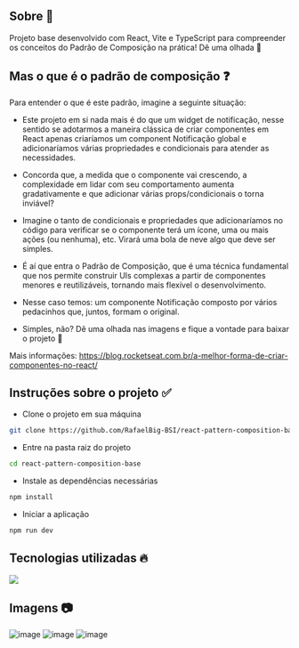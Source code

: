 ## Sobre 💬
Projeto base desenvolvido com React, Vite e TypeScript para compreender os conceitos do Padrão de Composição na prática! Dê uma olhada 💪

## Mas o que é o padrão de composição ❓
Para entender o que é este padrão, imagine a seguinte situação:
- Este projeto em si nada mais é do que um widget de notificação, nesse sentido se adotarmos a maneira clássica de criar componentes em React apenas criaríamos um component Notificação global e adicionaríamos várias propriedades e condicionais para atender as necessidades.
- Concorda que, a medida que o componente vai crescendo, a complexidade em lidar com seu comportamento aumenta gradativamente e que adicionar várias props/condicionais o torna inviável?
  
- Imagine o tanto de condicionais e propriedades que adicionaríamos no código para verificar se o componente terá um ícone, uma ou mais ações (ou nenhuma), etc. Virará uma bola de neve algo que deve ser simples.
- É aí que entra o Padrão de Composição, que é uma técnica fundamental que nos permite construir UIs complexas a partir de componentes menores e reutilizáveis, tornando mais flexível o desenvolvimento.
- Nesse caso temos: um componente Notificação composto por vários pedacinhos que, juntos, formam o original.
- Simples, não? Dê uma olhada nas imagens e fique a vontade para baixar o projeto 🚀

Mais informações:
https://blog.rocketseat.com.br/a-melhor-forma-de-criar-componentes-no-react/

## Instruções sobre o projeto ✅
- Clone o projeto em sua máquina
```bash
git clone https://github.com/RafaelBig-BSI/react-pattern-composition-base.git
```
- Entre na pasta raiz do projeto
```bash
cd react-pattern-composition-base
```
- Instale as dependências necessárias
```bash
npm install
```
- Iniciar a aplicação
```bash
npm run dev
```
## Tecnologias utilizadas 🔥
<p>
  <a href="https://skillicons.dev">
    <img src="https://skillicons.dev/icons?i=html,css,js,ts,tailwindcss,react,vite,nodejs" />
  </a>
</p>

## Imagens 📷
![image](https://github.com/user-attachments/assets/11560282-02a4-466f-9874-6946b33c8f73)
![image](https://github.com/user-attachments/assets/a71c8e6d-053f-4388-b31a-1bc21054663a)
![image](https://github.com/user-attachments/assets/9ae3bb76-d536-4d70-ac7d-1953bad975b5)

